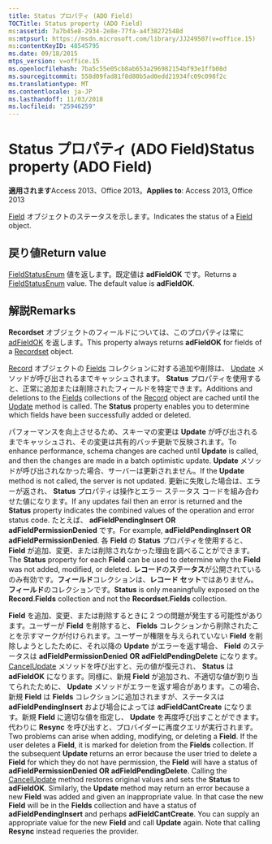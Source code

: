 ```yaml
---
title: Status プロパティ (ADO Field)
TOCTitle: Status property (ADO Field)
ms:assetid: 7a7b45e8-2934-2e8e-77fa-a4f38272548d
ms:mtpsurl: https://msdn.microsoft.com/library/JJ249507(v=office.15)
ms:contentKeyID: 48545795
ms.date: 09/18/2015
mtps_version: v=office.15
ms.openlocfilehash: 7ba5c55e05cb8ab653a296982154bf93e1ffb08d
ms.sourcegitcommit: 558d09fad81f8d80b5ad0edd21934fc09c098f2c
ms.translationtype: MT
ms.contentlocale: ja-JP
ms.lasthandoff: 11/03/2018
ms.locfileid: "25946259"
---
```

# <a name="status-property-ado-field"></a><span data-ttu-id="e685d-102">Status プロパティ (ADO Field)</span><span class="sxs-lookup"><span data-stu-id="e685d-102">Status property (ADO Field)</span></span>


<span data-ttu-id="e685d-103">**適用されます**Access 2013、Office 2013。</span><span class="sxs-lookup"><span data-stu-id="e685d-103">**Applies to**: Access 2013, Office 2013</span></span>

<span data-ttu-id="e685d-104">[Field](field-object-ado.md) オブジェクトのステータスを示します。</span><span class="sxs-lookup"><span data-stu-id="e685d-104">Indicates the status of a [Field](field-object-ado.md) object.</span></span>

## <a name="return-value"></a><span data-ttu-id="e685d-105">戻り値</span><span class="sxs-lookup"><span data-stu-id="e685d-105">Return value</span></span>

<span data-ttu-id="e685d-p101">[FieldStatusEnum](fieldstatusenum.md) 値を返します。既定値は **adFieldOK** です。</span><span class="sxs-lookup"><span data-stu-id="e685d-p101">Returns a [FieldStatusEnum](fieldstatusenum.md) value. The default value is **adFieldOK**.</span></span>

## <a name="remarks"></a><span data-ttu-id="e685d-108">解説</span><span class="sxs-lookup"><span data-stu-id="e685d-108">Remarks</span></span>

<span data-ttu-id="e685d-109">**Recordset** オブジェクトのフィールドについては、このプロパティは常に [adFieldOK](recordset-object-ado.md) を返します。</span><span class="sxs-lookup"><span data-stu-id="e685d-109">This property always returns **adFieldOK** for fields of a [Recordset](recordset-object-ado.md) object.</span></span>

<span data-ttu-id="e685d-p102">[Record](fields-collection-ado.md) オブジェクトの [Fields](record-object-ado.md) コレクションに対する追加や削除は、 [Update](update-method-ado.md) メソッドが呼び出されるまでキャッシュされます。 **Status** プロパティを使用すると、正常に追加または削除されたフィールドを特定できます。</span><span class="sxs-lookup"><span data-stu-id="e685d-p102">Additions and deletions to the [Fields](fields-collection-ado.md) collections of the [Record](record-object-ado.md) object are cached until the [Update](update-method-ado.md) method is called. The **Status** property enables you to determine which fields have been successfully added or deleted.</span></span>

<span data-ttu-id="e685d-112">パフォーマンスを向上させるため、スキーマの変更は **Update** が呼び出されるまでキャッシュされ、その変更は共有的バッチ更新で反映されます。</span><span class="sxs-lookup"><span data-stu-id="e685d-112">To enhance performance, schema changes are cached until **Update** is called, and then the changes are made in a batch optimistic update.</span></span> <span data-ttu-id="e685d-113">**Update** メソッドが呼び出されなかった場合、サーバーは更新されません。</span><span class="sxs-lookup"><span data-stu-id="e685d-113">If the **Update** method is not called, the server is not updated.</span></span> <span data-ttu-id="e685d-114">更新に失敗した場合は、エラーが返され、 **Status** プロパティは操作とエラー ステータス コードを組み合わせた値になります。</span><span class="sxs-lookup"><span data-stu-id="e685d-114">If any updates fail then an error is returned and the **Status** property indicates the combined values of the operation and error status code.</span></span> <span data-ttu-id="e685d-115">たとえば、 **adFieldPendingInsert** **OR** **adFieldPermissionDenied** です。</span><span class="sxs-lookup"><span data-stu-id="e685d-115">For example, **adFieldPendingInsert** **OR** **adFieldPermissionDenied**.</span></span> <span data-ttu-id="e685d-116">各 **Field** の **Status** プロパティを使用すると、 **Field** が追加、変更、または削除されなかった理由を調べることができます。</span><span class="sxs-lookup"><span data-stu-id="e685d-116">The **Status** property for each **Field** can be used to determine why the **Field** was not added, modified, or deleted.</span></span> <span data-ttu-id="e685d-117">**レコード**の**ステータス**が公開されているのみ有効です。**フィールド**コレクションは、**レコード セット**ではありません。**フィールド**のコレクションです。</span><span class="sxs-lookup"><span data-stu-id="e685d-117">**Status** is only meaningfully exposed on the **Record**.**Fields** collection and not the **Recordset**.**Fields** collection.</span></span>

<span data-ttu-id="e685d-p104">**Field** を追加、変更、または削除するときに 2 つの問題が発生する可能性があります。ユーザーが **Field** を削除すると、 **Fields** コレクションから削除されたことを示すマークが付けられます。ユーザーが権限を与えられていない **Field** を削除しようとしたために、それ以降の **Update** がエラーを返す場合、 **Field** のステータスは **adFieldPermissionDenied** **OR** **adFieldPendingDelete** になります。 [CancelUpdate](cancelupdate-method-ado.md) メソッドを呼び出すと、元の値が復元され、 **Status** は **adFieldOK** になります。同様に、新規 **Field** が追加され、不適切な値が割り当てられたために、 **Update** メソッドがエラーを返す場合があります。この場合、新規 **Field** は **Fields** コレクションに追加されますが、ステータスは **adFieldPendingInsert** および場合によっては **adFieldCantCreate** になります。新規 **Field** に適切な値を指定し、 **Update** を再度呼び出すことができます。代わりに **Resync** を呼び出すと、プロバイダーに再度クエリが実行されます。</span><span class="sxs-lookup"><span data-stu-id="e685d-p104">Two problems can arise when adding, modifying, or deleting a **Field**. If the user deletes a **Field**, it is marked for deletion from the **Fields** collection. If the subsequent **Update** returns an error because the user tried to delete a **Field** for which they do not have permission, the **Field** will have a status of **adFieldPermissionDenied** **OR** **adFieldPendingDelete**. Calling the [CancelUpdate](cancelupdate-method-ado.md) method restores original values and sets the **Status** to **adFieldOK**. Similarly, the **Update** method may return an error because a new **Field** was added and given an inappropriate value. In that case the new **Field** will be in the **Fields** collection and have a status of **adFieldPendingInsert** and perhaps **adFieldCantCreate**. You can supply an appropriate value for the new **Field** and call **Update** again. Note that calling **Resync** instead requeries the provider.</span></span>

